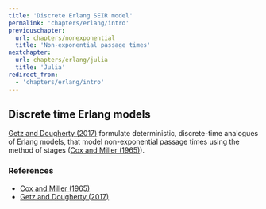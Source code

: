 ```yaml
---
title: 'Discrete Erlang SEIR model'
permalink: 'chapters/erlang/intro'
previouschapter:
  url: chapters/nonexponential
  title: 'Non-exponential passage times'
nextchapter:
  url: chapters/erlang/julia
  title: 'Julia'
redirect_from:
  - 'chapters/erlang/intro'
---
```


## Discrete time Erlang models

[Getz and Dougherty (2017)](https://doi.org/10.1080/17513758.2017.1401677) formulate deterministic, discrete-time analogues of Erlang models, that model non-exponential passage times using the method of stages ([Cox and Miller (1965)](https://www.crcpress.com/The-Theory-of-Stochastic-Processes/Cox-Miller/p/book/9780412151705)).

### References

- [Cox and Miller (1965)](https://www.crcpress.com/The-Theory-of-Stochastic-Processes/Cox-Miller/p/book/9780412151705)
- [Getz and Dougherty (2017)](https://doi.org/10.1080/17513758.2017.1401677)

